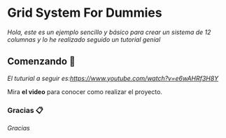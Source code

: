 # Grid System For Dummies

_Hola, este es un ejemplo sencillo y básico para crear un sistema de 12 columnas y lo he realizado seguido un tutorial genial_

## Comenzando 🚀

_El tuturial a seguir es:https://www.youtube.com/watch?v=e6wAHRf3H8Y_

Mira **el video** para conocer como realizar el proyecto.

### Gracias 📋

_Gracias_

```
